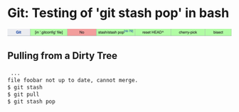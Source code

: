 # Git: Testing of 'git stash pop' in bash 
![succession](succession.png)

## Pulling from a Dirty Tree 

```$ git pull
 ...
file foobar not up to date, cannot merge.
$ git stash
$ git pull
$ git stash pop
```

